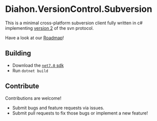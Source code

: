 # Diahon.VersionControl.Subversion
This is a minimal cross-platform subversion client fully written in c# implementing [version 2](https://github.com/apache/subversion/blob/260d47d5813f86ed02272a73e1d84b035252c31c/subversion/libsvn_ra_svn/protocol) of the svn protocol.

Have a look at our [Roadmap](Roadmap.md)!

## Building
 - Download the [`net7.0` sdk](https://dotnet.microsoft.com/en-us/download/dotnet/7.0)
 - Run `dotnet build`

## Contribute
Contributions are welcome!
 - Submit bugs and feature requests via issues.
 - Submit pull requests to fix those bugs or implement a new feature!
